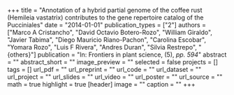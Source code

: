 +++
title = "Annotation of a hybrid partial genome of the coffee rust (Hemileia vastatrix) contributes to the gene repertoire catalog of the Pucciniales"
date = "2014-01-01"
publication_types = ["2"]
authors = ["Marco A Cristancho", "David Octavio Botero-Rozo", "William Giraldo", "Javier Tabima", "Diego Mauricio Riano-Pachon", "Carolina Escobar", "Yomara Rozo", "Luis F Rivera", "Andres Duran", "Silvia Restrepo", "{others}"]
publication = "In: Frontiers in plant science, (5), _pp. 594_"
abstract = ""
abstract_short = ""
image_preview = ""
selected = false
projects = []
tags = []
url_pdf = ""
url_preprint = ""
url_code = ""
url_dataset = ""
url_project = ""
url_slides = ""
url_video = ""
url_poster = ""
url_source = ""
math = true
highlight = true
[header]
image = ""
caption = ""
+++
